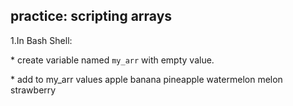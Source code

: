 ## practice: scripting arrays

1.In Bash Shell:

\* create variable named `my_arr` with empty value.

\* add to my_arr values apple banana pineapple watermelon melon
strawberry
